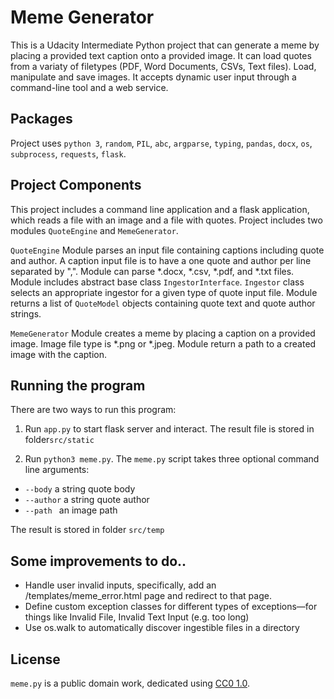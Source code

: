 # Meme Generator

This is a Udacity Intermediate Python project that can generate a meme by placing a provided text caption onto a provided
image. It can load quotes from a variaty of filetypes (PDF, Word Documents, CSVs, Text files). Load, manipulate and save images.
It accepts dynamic user input through a command-line tool and a web service.


## Packages
Project uses `python 3`, `random`, `PIL`, `abc`, `argparse`, `typing`, `pandas`, `docx`, `os`, `subprocess`, `requests`, `flask`.

## Project Components
This project includes a command line application and a flask application, which reads a file with an image and a file with quotes. Project includes two modules `QuoteEngine` and `MemeGenerator`.

`QuoteEngine` Module parses an input file containing captions including quote and author. A caption input file is to have a one quote and author per line separated by ",".
Module can parse *.docx, *.csv, *.pdf, and *.txt files. Module includes abstract base class `IngestorInterface`. `Ingestor` class selects an appropriate ingestor for a given type of quote input file. Module returns a list of `QuoteModel` objects containing quote text and quote author strings.

`MemeGenerator` Module creates a meme by placing a caption on a provided image. Image file type is *.png or *.jpeg. Module return a path to a created image with the caption.


## Running the program
There are two ways to run this program:

1. Run `app.py` to start flask server and interact. The result file is stored in folder`src/static`


2. Run `python3 meme.py`. The `meme.py` script takes three optional command line arguments:


* `--body` a string quote body
* `--author` a string quote author
* `--path ` an image path

The result is stored in folder  `src/temp `

## Some improvements to do.. 
- Handle user invalid inputs, specifically,  add an /templates/meme_error.html page and redirect to that page.
- Define custom exception classes for different types of exceptions—for things like Invalid File, Invalid Text Input (e.g. too long)
- Use os.walk to automatically discover ingestible files in a directory


## License
`meme.py` is a public domain work, dedicated using [CC0 1.0](https://creativecommons.org/publicdomain/zero/1.0/).
